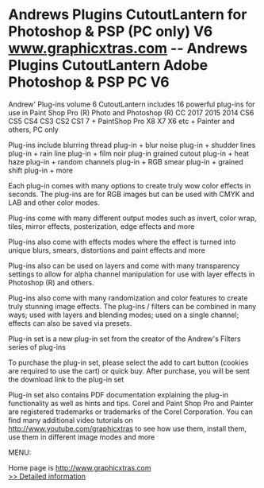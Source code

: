 # Andrews Plugins CutoutLantern for Photoshop & PSP (PC only) V6<br />www.graphicxtras.com -- Andrews Plugins CutoutLantern Adobe Photoshop & PSP PC V6

Andrew' Plug-ins volume 6 CutoutLantern includes 16 powerful plug-ins for use in Paint Shop Pro (R) Photo and Photoshop (R) CC 2017 2015 2014 CS6 CS5 CS4 CS3 CS2 CS1 7 + PaintShop Pro X8 X7 X6 etc + Painter and others, PC only

Plug-ins include blurring thread plug-in + blur noise plug-in + shudder lines plug-in + rain line plug-in + film noir plug-in grained cutout plug-in + heat haze plug-in + random channels plug-in + RGB smear plug-in + grained shift plug-in + more

Each plug-in comes with many options to create truly wow color effects in seconds. The plug-ins are for RGB images but can be used with CMYK and LAB and other color modes.

Plug-ins come with many different output modes such as invert, color wrap, tiles, mirror effects, posterization, edge effects and more

Plug-ins also come with effects modes where the effect is turned into unique blurs, smears, distortions and paint effects and more

Plug-ins also can be used on layers and come with many transparency settings to allow for alpha channel manipulation for use with layer effects in Photoshop (R) and others.

Plug-ins also come with many randomization and color features to create truly stunning image effects. The plug-ins / filters can be combined in many ways; used with layers and blending modes; used on a single channel; effects can also be saved via presets.

Plug-in set is a new plug-in set from the creator of the Andrew's Filters series of plug-ins

To purchase the plug-in set, please select the add to cart button (cookies are required to use the cart) or quick buy. After purchase, you will be sent the download link to the plug-in set

Plug-in set also contains PDF documentation explaining the plug-in functionality as well as hints and tips. Corel and Paint Shop Pro and Painter are registered trademarks or trademarks of the Corel Corporation. You can find many additional video tutorials on http://www.youtube.com/graphicxtras to see how use them, install them, use them in different image modes and more

MENU:

Home page is http://www.graphicxtras.com<br />[>> Detailed information](https://secure.shareit.com/shareit/product.html?productid=153799&affiliateid=200057808)
